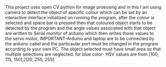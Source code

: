 This project uses open CV python for image proessing and in this I am using camera 
to detect the object of specific colour which can be set by an interactive interface 
initialized on running the program, after the colour is selected and space bar is 
pressed then that coloured object starts to be detected by the program and the angle
values associated with that object are written to Serial monitor of arduino which then
writes those values to the servo motor.
IMPORTANT-Arduino and laptop are to be connected by the arduino cabel and the particaular
port must be changed in the program according to your own PC.
The object selected must have small area so that multiple selections are neglected.
for blue color- HSV values are from [100, 115, 150],[120, 255, 255]
